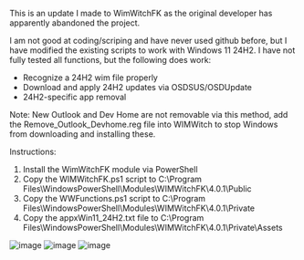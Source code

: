 This is an update I made to WimWitchFK as the original developer has apparently abandoned the project.

I am not good at coding/scriping and have never used github before, but I have modified the existing scripts to work with Windows 11 24H2. I have not fully tested all functions, but the following does work:
- Recognize a 24H2 wim file properly
- Download and apply 24H2 updates via OSDSUS/OSDUpdate
- 24H2-specific app removal

Note: New Outlook and Dev Home are not removable via this method, add the Remove_Outlook_Devhome.reg file into WIMWitch to stop Windows from downloading and installing these.

Instructions:
1. Install the WimWitchFK module via PowerShell
2. Copy the WIMWitchFK.ps1 script to C:\Program Files\WindowsPowerShell\Modules\WIMWitchFK\4.0.1\Public
3. Copy the WWFunctions.ps1 script to C:\Program Files\WindowsPowerShell\Modules\WIMWitchFK\4.0.1\Private
4. Copy the appxWin11_24H2.txt file to C:\Program Files\WindowsPowerShell\Modules\WIMWitchFK\4.0.1\Private\Assets


![image](https://github.com/user-attachments/assets/4020950a-e8d6-47ab-a2d8-541db508b2e3)
![image](https://github.com/user-attachments/assets/d97a2981-414d-4262-b61a-5935bc58420b)
![image](https://github.com/user-attachments/assets/a05b2578-a12e-4494-b165-8ea6ecd2c37c)
